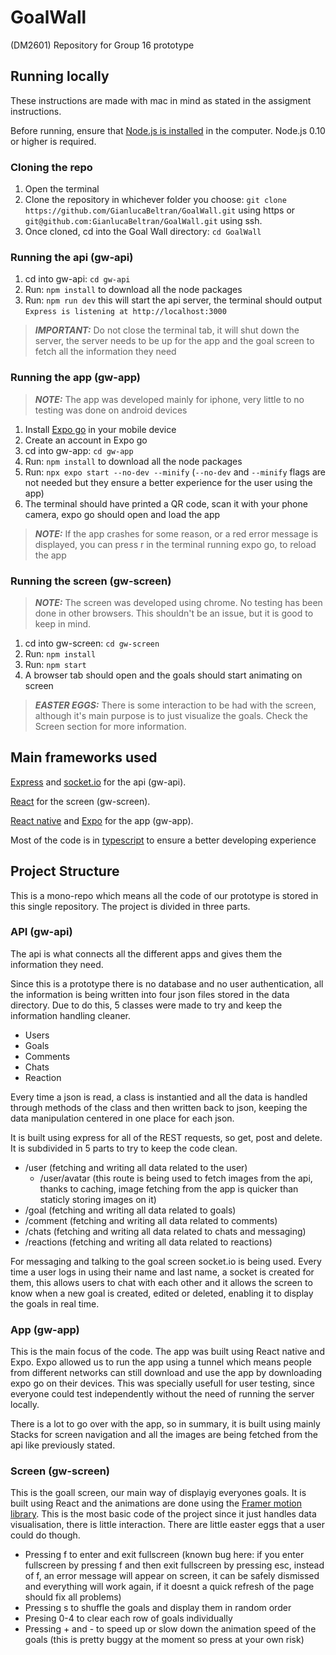 # GoalWall
(DM2601) Repository for Group 16 prototype

## Running locally

These instructions are made with mac in mind as stated in the assigment instructions.

Before running, ensure that [Node.js is installed](https://nodejs.org/en/download/package-manager) in the computer. Node.js 0.10 or higher is required.

### Cloning the repo
1. Open the terminal
2. Clone the repository in whichever folder you choose: `git clone https://github.com/GianlucaBeltran/GoalWall.git` using https or `git@github.com:GianlucaBeltran/GoalWall.git` using ssh.
3. Once cloned, cd into the Goal Wall directory: `cd GoalWall`

### Running the api (gw-api)
1. cd into gw-api: `cd gw-api`
2. Run: `npm install` to download all the node packages
3. Run: `npm run dev` this will start the api server, the terminal should output `Express is listening at http://localhost:3000`
> **_IMPORTANT:_** Do not close the terminal tab, it will shut down the server, the server needs to be up for the app and the goal screen to fetch all the information they need

### Running the app (gw-app)
> **_NOTE:_** The app was developed mainly for iphone, very little to no testing was done on android devices
1. Install [Expo go](https://expo.dev/go) in your mobile device
2. Create an account in Expo go
3. cd into gw-app: `cd gw-app`
4. Run: `npm install` to download all the node packages
5. Run: `npx expo start --no-dev --minify` (`--no-dev` and `--minify` flags are not needed but they ensure a better experience for the user using the app)
6. The terminal should have printed a QR code, scan it with your phone camera, expo go should open and load the app
> **_NOTE:_** If the app crashes for some reason, or a red error message is displayed, you can press r in the terminal running expo go, to reload the app

### Running the screen (gw-screen)
> **_NOTE:_** The screen was developed using chrome. No testing has been done in other browsers. This shouldn't be an issue, but it is good to keep in mind.
1. cd into gw-screen: `cd gw-screen`
2. Run: `npm install`
3. Run: `npm start`
4. A browser tab should open and the goals should start animating on screen
> **_EASTER EGGS:_** There is some interaction to be had with the screen, although it's main purpose is to just visualize the goals. Check the Screen section for more information.

## Main frameworks used
[Express](https://www.npmjs.com/package/express) and [socket.io](https://www.npmjs.com/package/socket.io) for the api (gw-api).

[React](https://react.dev/) for the screen (gw-screen).

[React native](https://reactnative.dev/) and [Expo](https://docs.expo.dev/) for the app (gw-app).

Most of the code is in [typescript](https://www.typescriptlang.org/) to ensure a better developing experience

## Project Structure

This is a mono-repo which means all the code of our prototype is stored in this single repository. The project is divided in three parts.

### API (gw-api)

The api is what connects all the different apps and gives them the information they need.

Since this is a prototype there is no database and no user authentication, all the information is being written into four json files stored in the data directory.
Due to do this, 5 classes were made to try and keep the information handling cleaner.

 - Users
 - Goals
 - Comments
 - Chats
 - Reaction

Every time a json is read, a class is instantied and all the data is handled through methods of the class and then written back to json, keeping the data manipulation centered in one place for each json. 

It is built using express for all of the REST requests, so get, post and delete. 
It is subdivided in 5 parts to try to keep the code clean.

 - /user (fetching and writing all data related to the user)
    - /user/avatar (this route is being used to fetch images from the api, thanks to caching, image fetching from the app is quicker than staticly storing images on it)
 - /goal (fetching and writing all data related to goals)
 - /comment (fetching and writing all data related to comments)
 - /chats (fetching and writing all data related to chats and messaging)
 - /reactions (fetching and writing all data related to reactions)

For messaging and talking to the goal screen socket.io is being used. Every time a user logs in using their name and last name, a socket is created for them, this allows users to chat with each other and it allows the screen to know when a new goal is created, edited or deleted, enabling it to display the goals in real time.

### App (gw-app)

This is the main focus of the code. The app was built using React native and Expo. Expo allowed us to run the app using a tunnel which means people from different networks can still download and use the app by downloading expo go on their devices. This was specially usefull for user testing, since everyone could test independently without the need of running the server locally. 

There is a lot to go over with the app, so in summary, it is built using mainly Stacks for screen navigation and all the images are being fetched from the api like previously stated. 

### Screen (gw-screen)

This is the goall screen, our main way of displayig everyones goals. It is built using React and the animations are done using the [Framer motion library](https://www.npmjs.com/package/framer-motion). This is the most basic code of the project since it just handles data visualisation, there is little interaction. There are little easter eggs that a user could do though.

 - Pressing f to enter and exit fullscreen (known bug here: if you enter fullscreen by pressing f and then exit fullscreen by pressing esc, instead of f, an error message will appear on screen, it can be safely dismissed and everything will work again, if it doesnt a quick refresh of the page should fix all problems)
 - Pressing s to shuffle the goals and display them in random order
 - Presing 0-4 to clear each row of goals individually
 - Pressing + and - to speed up or slow down the animation speed of the goals (this is pretty buggy at the moment so press at your own risk)







